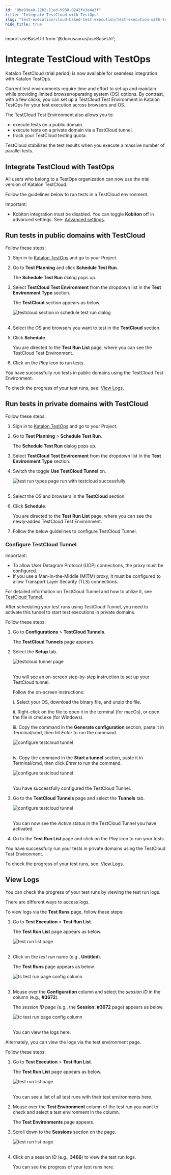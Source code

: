 ```yaml
---
id: "8be99ea0-22b2-11ed-9930-0242fe3e4a3f"
title: "Integrate TestCloud with TestOps"
slug: "test-execution/cloud-based-test-execution/test-execution-with-testcloud/integrate-testcloud-with-testops"
hide_title: true
---
```

import useBaseUrl from '@docusaurus/useBaseUrl';


# <a id="id" class="anchor_top_offset"/><a id="ariaid-title1" class="anchor_top_offset"/>Integrate TestCloud with TestOps

<p xmlns="http://www.w3.org/1999/xhtml" className="p">Katalon TestCloud (trial period) is now available for seamless   integration with Katalon TestOps.</p> 
<p xmlns="http://www.w3.org/1999/xhtml" className="p">Current test environments require time and effort to set up and   maintain while providing limited browser/operating system (OS)   options. By contrast, with a few clicks, you can set up a TestCloud   Test Environment in Katalon TestOps for your test execution across   browsers and OS.</p> 
<p xmlns="http://www.w3.org/1999/xhtml" className="p">The TestCloud Test Environment also allows you to:</p> 
<ul xmlns="http://www.w3.org/1999/xhtml" className="ul"><li className="li">execute tests on a public domain.</li><li className="li">execute tests on a private domain via a TestCloud tunnel.</li><li className="li">track your TestCloud testing quota.</li></ul> 
<p xmlns="http://www.w3.org/1999/xhtml" className="p">TestCloud stabilizes the test results when you execute a massive   number of parallel tests.</p> 

## <a id="id_1" class="anchor_top_offset"/>Integrate TestCloud with TestOps

<p xmlns="http://www.w3.org/1999/xhtml" className="p">All users who belong to a TestOps organization can now use the   trial version of Katalon TestCloud.</p> 
<p xmlns="http://www.w3.org/1999/xhtml" className="p">Follow the guidelines below to run tests in a TestCloud   environment.</p> 
<div xmlns="http://www.w3.org/1999/xhtml" className="note important note_important"><span className="note__title">Important:</span> 
  <ul className="ul"><li className="li">Kobiton integration must be disabled. You can toggle
      <strong className="ph b">Kobiton</strong> off in advanced settings. See: <a className="xref" href="/test-execution/schedule-test-execution/schedule-test-runs-in-testops#id_2">Advanced
        settings</a>.</li></ul>
</div>
    

## <a id="id_2" class="anchor_top_offset"/>Run tests in public domains with TestCloud

    
      
<p xmlns="http://www.w3.org/1999/xhtml" className="p">Follow these steps:</p> 
      
<ol xmlns="http://www.w3.org/1999/xhtml" className="ol">   <li className="li">     <p className="p">Sign in to <a className="xref j-external-link" href="https://testops.katalon.io/login" target="_blank">Katalon         TestOps</a> and go to your Project.</p>   </li>   <li className="li">     <p className="p">Go to <strong className="ph b">Test Planning</strong> and click <strong className="ph b">Schedule         Test Run</strong>.</p>     <p className="p">The <strong className="ph b">Schedule Test Run</strong> dialog pops up.</p>   </li>   <li className="li">     <p className="p">Select <strong className="ph b">TestCloud Test Environment</strong> from the       dropdown list in the <strong className="ph b">Test Environment Type</strong>       section.</p>     <p className="p">The <strong className="ph b">TestCloud</strong> section appears as below.</p>     <p className="p">       <img className="image" src={useBaseUrl("https://github.com/katalon-studio/docs-images/raw/master/katalon-testcloud/testops-integration/public-domains/beta-testcloud-browser-selections.png")} alt="testcloud section in schedule test run dialog" /><br /><br />     </p>   </li>   <li className="li">     <p className="p">Select the OS and browsers you want to test in the       <strong className="ph b">TestCloud</strong> section.</p>   </li>   <li className="li">     <p className="p">Click <strong className="ph b">Schedule</strong>.</p>     <p className="p">You are directed to the <strong className="ph b">Test Run List</strong> page,       where you can see the TestCloud Test Environment.</p>   </li>   <li className="li">     <p className="p">Click on the <em className="ph i">Play</em> icon to run tests.</p>   </li> </ol> 
      
<p xmlns="http://www.w3.org/1999/xhtml" className="p">You have successfully run tests in public domains using the   TestCloud Test Environment.</p> 
      
<p xmlns="http://www.w3.org/1999/xhtml" className="p">To check the progress of your test runs, see: <a className="xref" href="/test-execution/cloud-based-test-execution/test-execution-with-testcloud/integrate-testcloud-with-testops#id_5">View     Logs</a>.</p> 
    
  
    

## <a id="id_3" class="anchor_top_offset"/>Run tests in private domains with TestCloud

    
      
<p xmlns="http://www.w3.org/1999/xhtml" className="p">Follow these steps:</p> 
      
<ol xmlns="http://www.w3.org/1999/xhtml" className="ol">   <li className="li">     <p className="p">Sign in to <a className="xref j-external-link" href="https://testops.katalon.io/login" target="_blank">Katalon         TestOps</a> and go to your Project.</p>   </li>   <li className="li">     <p className="p">Go to <strong className="ph b">Test Planning</strong> &gt; <strong className="ph b">Schedule Test         Run</strong>.</p>     <p className="p">The <strong className="ph b">Schedule Test Run</strong> dialog pops up.</p>   </li>   <li className="li">     <p className="p">Select <strong className="ph b">TestCloud Test Environment</strong> from the       dropdown list in the <strong className="ph b">Test Environment Type</strong>       section.</p>   </li>   <li className="li">     <p className="p">Switch the toggle <strong className="ph b">Use TestCloud Tunnel</strong> on.</p>     <p className="p">       <img className="image" src={useBaseUrl("https://github.com/katalon-studio/docs-images/raw/master/katalon-testcloud/testops-integration/private-domains/beta-switch-testcloud-tunnel-on.png")} alt="test run types page run with testcloud successfully" /><br /><br />     </p>   </li>   <li className="li">     <p className="p">Select the OS and browsers in the <strong className="ph b">TestCloud</strong>       section.</p>   </li>   <li className="li">     <p className="p">Click <strong className="ph b">Schedule</strong>.</p>     <p className="p">You are directed to the <strong className="ph b">Test Run List</strong> page,       where you can see the newly-added TestCloud Test Environment.</p>   </li>   <li className="li">     <p className="p">Follow the below guidelines to configure TestCloud Tunnel.</p>   </li> </ol> 
    
      

### <a id="id_4" class="anchor_top_offset"/>Configure TestCloud Tunnel

<div xmlns="http://www.w3.org/1999/xhtml" className="note important note_important"><span className="note__title">Important:</span> 
  <ul className="ul"><li className="li">To allow User Datagram Protocol (UDP) connections, the proxy
      must be configured.</li><li className="li">If you use a Man-in-the-Middle (MITM) proxy, it must be
      configured to allow Transport Layer Security (TLS)
      connections.</li></ul>
  <p className="p">For detailed information on TestCloud Tunnel and how to utilize
    it, see <a className="xref" href="/test-execution/cloud-based-test-execution/test-execution-with-testcloud/testcloud-tunnel">TestCloud
      Tunnel</a>.</p>
</div>
<p xmlns="http://www.w3.org/1999/xhtml" className="p">After scheduling your test runs using TestCloud Tunnel, you need   to activate this tunnel to start test executions in private   domains.</p> 
<p xmlns="http://www.w3.org/1999/xhtml" className="p">Follow these steps:</p> 
<ol xmlns="http://www.w3.org/1999/xhtml" className="ol"><li className="li">     <p className="p">Go to <strong className="ph b">Configurations</strong> &gt; <strong className="ph b">TestCloud         Tunnels</strong>.</p>     <p className="p">The <strong className="ph b">TestCloud Tunnels</strong> page appears.</p>   </li><li className="li">     <p className="p">Select the <strong className="ph b">Setup</strong> tab.</p>     <p className="p">       <img className="image" src={useBaseUrl("https://github.com/katalon-studio/docs-images/raw/master/katalon-testcloud/testops-integration/private-domains/beta-activate-tescloud-tunnel-in-kt-configuration.png")} alt="testcloud tunnel page" /><br /><br />     </p>     <p className="p">You will see an on-screen step-by-step instruction to set up       your TestCloud tunnel.</p>     <p className="p">Follow the on-screen instructions:</p>     <p className="p">i. Select your OS, download the binary file, and unzip the       file.</p>     <p className="p">ii. Right-click on the file to open it in the terminal (for       macOs), or open the file in cmd.exe (for Windows).</p>     <p className="p">iii. Copy the command in the <strong className="ph b">Generate         configuration</strong> section, paste it in Terminal/cmd, then hit       <em className="ph i">Enter</em> to run the command.</p>     <p className="p">       <img className="image" src={useBaseUrl("https://github.com/katalon-studio/docs-images/raw/master/katalon-testcloud/testops-integration/private-domains/beta-open-termina-for-configuring-testcloud-tunnel.png")} alt="configure testcloud tunnel" /><br /><br />     </p>     <p className="p">iv. Copy the command in the <strong className="ph b">Start a tunnel</strong>       section, paste it in Terminal/cmd, then click <em className="ph i">Enter</em> to run       the command.</p>     <p className="p">       <img className="image" src={useBaseUrl("https://github.com/katalon-studio/docs-images/raw/master/katalon-testcloud/testops-integration/private-domains/beta-open-termina-for-starting-testcloud-tunnel.png")} alt="configure testcloud tunnel" /><br /><br />     </p>     <p className="p">You have successfully configured the TestCloud Tunnel.</p>   </li><li className="li">     <p className="p">Go to the <strong className="ph b">TestCloud Tunnels</strong> page and select the       <strong className="ph b">Tunnels</strong> tab.</p>     <p className="p">       <img className="image" src={useBaseUrl("https://github.com/katalon-studio/docs-images/raw/master/katalon-testcloud/testops-integration/private-domains/beta-testcloud-tunnel-active.png")} alt="configure testcloud tunnel" /><br /><br />     </p>     <p className="p">You can now see the <em className="ph i">Active</em> status in the TestCloud       Tunnel you have activated.</p>   </li><li className="li">     <p className="p">Go to the <strong className="ph b">Test Run List</strong> page and click on the       <em className="ph i">Play</em> icon to run your tests.</p>   </li></ol> 
<p xmlns="http://www.w3.org/1999/xhtml" className="p">You have successfully run your tests in private domains using   the TestCloud Test Environment.</p> 
<p xmlns="http://www.w3.org/1999/xhtml" className="p">To check the progress of your test runs, see: <a className="xref" href="/test-execution/cloud-based-test-execution/test-execution-with-testcloud/integrate-testcloud-with-testops#id_5">View     Logs</a>.</p> 
    

## <a id="id_5" class="anchor_top_offset"/>View Logs

    
      
<p xmlns="http://www.w3.org/1999/xhtml" className="p">You can check the progress of your test runs by viewing the test   run logs.</p> 
      
<p xmlns="http://www.w3.org/1999/xhtml" className="p">There are different ways to access logs.</p> 
      
<p xmlns="http://www.w3.org/1999/xhtml" className="p">To view logs via the <strong className="ph b">Test Runs</strong> page, follow   these steps:</p> 
      
<ol xmlns="http://www.w3.org/1999/xhtml" className="ol">   <li className="li">     <p className="p">Go to <strong className="ph b">Test Execution</strong> &gt; <strong className="ph b">Test Run         List</strong>.</p>     <p className="p">The <strong className="ph b">Test Run List</strong> page appears as below.</p>     <p className="p">       <img className="image" src={useBaseUrl("https://github.com/katalon-studio/docs-images/raw/master/katalon-testcloud/testops-integration/view-logs/tc-test-run-list-page.png")} alt="test run list page" /><br /><br />     </p>   </li>   <li className="li">     <p className="p">Click on the <em className="ph i">test run</em> name (e.g.,       <strong className="ph b">Untitled</strong>).</p>     <p className="p">The <strong className="ph b">Test Runs</strong> page appears as below.</p>     <p className="p">       <img className="image" src={useBaseUrl("https://github.com/katalon-studio/docs-images/raw/master/katalon-testcloud/testops-integration/view-logs/tc-untitled-test-runs-page.png")} alt="tc test run page config column" /><br /><br />     </p>   </li>   <li className="li">     <p className="p">Mouse over the <strong className="ph b">Configuration</strong> column and select       the <em className="ph i">session ID</em> in the column (e.g.,       <strong className="ph b">#3672</strong>).</p>     <p className="p">The <em className="ph i">session ID</em> page (e.g., the <strong className="ph b">Session:         #3672</strong> page) appears as below.</p>     <p className="p">       <img className="image" src={useBaseUrl("https://github.com/katalon-studio/docs-images/raw/master/katalon-testcloud/testops-integration/view-logs/tc-3672-log.png")} alt="tc test run page config column" /><br /><br />     </p>     <p className="p">You can view the logs here.</p>   </li> </ol> 
      
<p xmlns="http://www.w3.org/1999/xhtml" className="p">Alternately, you can view the logs via the test environment   page.</p> 
      
<p xmlns="http://www.w3.org/1999/xhtml" className="p">Follow these steps:</p> 
      
<ol xmlns="http://www.w3.org/1999/xhtml" className="ol">   <li className="li">     <p className="p">Go to <strong className="ph b">Test Execution</strong> &gt; <strong className="ph b">Test Run         List</strong>.</p>     <p className="p">The <strong className="ph b">Test Run List</strong> page appears as below.</p>     <p className="p">       <img className="image" src={useBaseUrl("https://github.com/katalon-studio/docs-images/raw/master/katalon-testcloud/testops-integration/view-logs/tc-test-run-list-page.png")} alt="test run list page" /><br /><br />     </p>     <p className="p">You can see a list of all test runs with their test environments       here.</p>   </li>   <li className="li">     <p className="p">Mouse over the <strong className="ph b">Test Environment</strong> column of the       test run you want to check and select a test environment in the       column.</p>     <p className="p">The <strong className="ph b">Test Environments</strong> page appears.</p>   </li>   <li className="li">     <p className="p">Scroll down to the <strong className="ph b">Sessions</strong> section on the       page.</p>     <p className="p">       <img className="image" src={useBaseUrl("https://github.com/katalon-studio/docs-images/raw/master/katalon-testcloud/testops-integration/view-logs/tc-test-environment-session-id.png")} alt="test run list page" /><br /><br />     </p>   </li>   <li className="li">     <p className="p">Click on a session ID (e.g., <strong className="ph b">3466</strong>) to view the       test run logs.</p>     <p className="p">You can see the progress of your test runs here.</p>   </li> </ol> 
    
  
